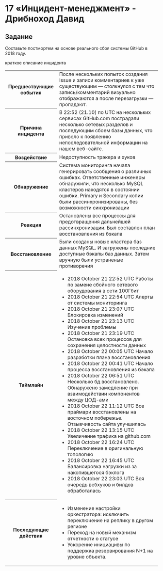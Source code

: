 # 17 «Инцидент-менеджмент» - Дрибноход Давид


## Задание

Составьте постмортем на основе реального сбоя системы GitHub в 2018 году.


краткое описание инцидента


<table>
  <tr>
    <th>Предшествующие события</th>
    <td>После нескольких попыток создания Issue и записи комментариев к уже существующим — столкнулся с тем что запись/комментарий визуально отображаются а после перезагрузки — пропадают.</td>
  </tr>
  <tr>
    <th>Причина инцидента</th>
    <td>В 22:52 (21.10) по UTC на нескольких сервисах GitHub.com пострадали несколько сетевых разделов и последующим сбоем базы данных, что привело к появлению непоследовательной информации на нашем веб-сайте.</td>
  </tr>
  <tr>
    <th>Воздействие</th>
    <td>Недоступность трэкера и хуков</td>
  </tr>
  <tr>
    <th>Обнаружение</th>
    <td>Система мониторинга начала генерировать сообщения о различных ошибках. Ответственные инженеры обнаружили, что несколько MySQL кластеров находятся в состоянии ошибки. Primary и Secondary копии были рассинхронизированы, без возможности синхронизации</td>
  </tr>
  <tr>
    <th>Реакция</th>
    <td>Остановлены все процессы для предотвращения дальнейшей рассинхронизации. Был составлен план восстановления из бэкапа</td>
  </tr>
  <tr>
    <th>Восстановление</th>
    <td>Были созданы новые кластера баз данных MySQL. И загружены последние доступные бэкапы баз данных. Затем вручную были устраненые противоречия</td>
  </tr>  
  <tr>
    <th>Таймлайн</th>
    <td>
<ul>
<li>2018 October 21 22:52 UTC Работы по замене сбойного сетевого оборудования в сети 100Гбит
<li>2018 October 21 22:54 UTC Алерты от системы мониторинга</li>
<li>2018 October 21 23:07 UTC Блокировка изменений</li>
<li>2018 October 21 23:13 UTC Изучение проблемы</li>
<li>2018 October 21 23:19 UTC Остановка всех процессов для сохранения целостности данных	</li>
<li>2018 October 22 00:05 UTC Начало разработки плана восстановления</li>
<li>2018 October 22 00:41 UTC Начало процесса восстановления из бэкапа</li>
<li>2018 October 22 06:51 UTC Несколько бд восстановлено. Обнаружено замедление при взаимодействии компонентов между ЦОД-ами</li>
<li>2018 October 22 11:12 UTC Все праймари восстановлены на восточном побережье. Отзывчивость сайта улучшилась</li>
<li>2018 October 22 13:15 UTC Увеличение трафика на github.com</li>
<li>2018 October 22 16:24 UTC Переключение в оригинальную топологию</li>
<li>2018 October 22 16:45 UTC Балансировка нагрузки из за накопившегося бэклога</li>
<li>2018 October 22 23:03 UTC Вся очередь вебхуков и билдов обработалась</li>
</ul>
</td>
  </tr> 
  <tr>
    <th>Последующие действия</th>
    <td>
<ul>
<li>Изменение настройки оркестратора: исключить переключение на реплику в другом регионе</li>
<li>Переход на новый механизм отчетности о статусе</li>
<li>Ускорение инициацивы по поддержка резервирования N+1 на уровне объекта.</li>
</ul>
</td>
  </tr>      
</table>
